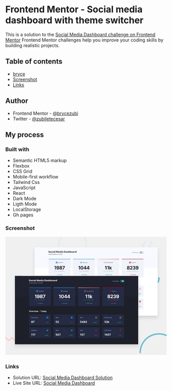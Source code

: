 # Frontend Mentor - Social media dashboard with theme switcher
This is a solution to the [Social Media Dashboard challenge on Frontend Mentor](https://www.frontendmentor.io/challenges/social-media-dashboard-with-theme-switcher-6oY8ozp_H/hub)
Frontend Mentor challenges help you improve your coding skills by building realistic projects. 

## Table of contents
- [bryce](#author)
- [Screenshot](#screenshot)
- [Links](#links)

## Author
- Frontend Mentor - [@brycezubi](https://www.frontendmentor.io/profile/brycezubi)
- Twitter - [@zubiletecesar](https://twitter.com/home)

## My process

### Built with

- Semantic HTML5 markup
- Flexbox
- CSS Grid
- Mobile-first workflow
- Tailwind Css
- JavaScript
- React
- Dark Mode
- Ligth Mode
- LocalStorage
- Gh pages

### Screenshot

![Design preview for the Social Media Dashboard coding challenge](https://github.com/brycezubi/social-media-dashboard-react/blob/main/public/design/desktop-preview.jpg)

### Links

- Solution URL: [Social Media Dashboard Solution](https://www.frontendmentor.io/solutions/social-media-dashboard-PE_EmVX0BN)
- Live Site URL: [Social Media Dashboard](https://brycezubi.github.io/social-media-dashboard-react/)

